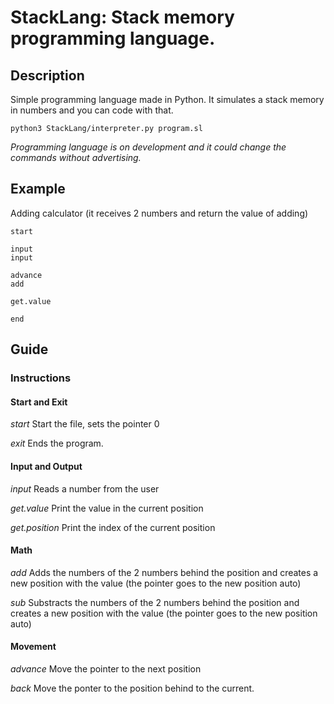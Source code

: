 # StackLang: Stack memory programming language.

## Description
Simple programming language made in Python.
It simulates a stack memory in numbers and you can code with that.

`python3 StackLang/interpreter.py program.sl`

*Programming language is on development and it could change the commands without advertising.*

## Example
Adding calculator (it receives 2 numbers and return the value of adding)
```
start

input
input

advance
add

get.value

end
```

## Guide
### Instructions
#### Start and Exit
*start* Start the file, sets the pointer 0

*exit* Ends the program.
#### Input and Output
*input* Reads a number from the user

*get.value* Print the value in the current position

*get.position* Print the index of the current position

#### Math
*add* Adds the numbers of the 2 numbers behind the position and creates a new position with the value (the pointer goes to the new position auto)

*sub* Substracts the numbers of the 2 numbers behind the position and creates a new position with the value (the pointer goes to the new position auto)

#### Movement
*advance* Move the pointer to the next position

*back* Move the ponter to the position behind to the current.
